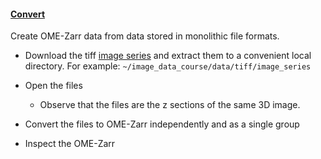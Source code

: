 <h4 id="creation"><a href="#creation">Convert</a></h4>

Create OME-Zarr data from data stored in monolithic file formats.

- Download the tiff [image series](https://zenodo.org/records/14641498/files/tiff_series.zip?download=1) and extract them to a convenient local directory.
For example: `~/image_data_course/data/tiff/image_series`

- Open the files
    - Observe that the files are the z sections of the same 3D image.
- Convert the files to OME-Zarr independently and as a single group
- Inspect the OME-Zarr 

